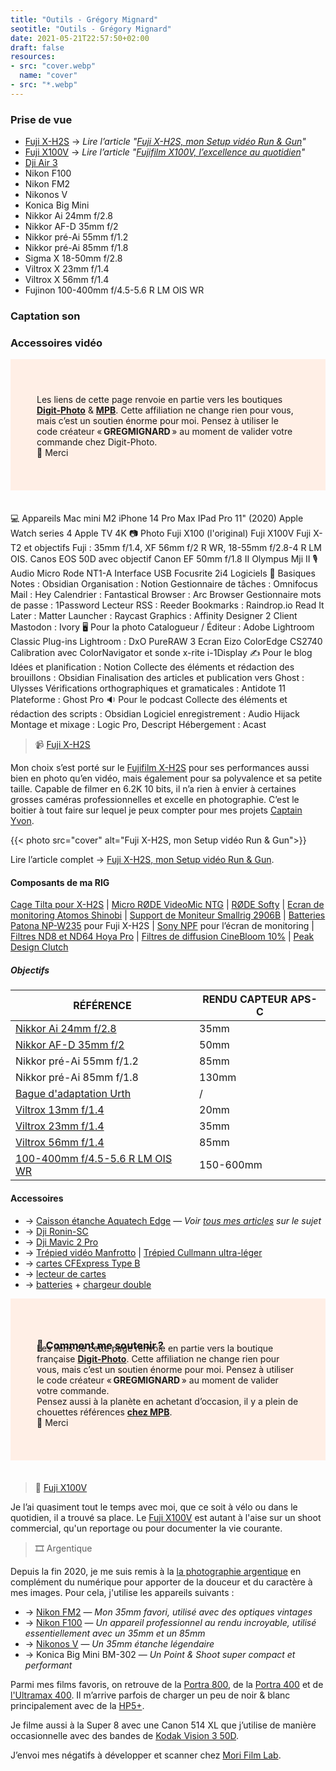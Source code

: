 ```yaml
---
title: "Outils - Grégory Mignard"
seotitle: "Outils - Grégory Mignard"
date: 2021-05-21T22:57:50+02:00
draft: false
resources:
- src: "cover.webp"
  name: "cover"
- src: "*.webp"
---
```


### Prise de vue

- [Fuji X-H2S](https://dp.gt/a/96cbwbtsa) → *Lire l’article "[Fuji X-H2S, mon Setup vidéo Run & Gun](https://gregorymignard.com/setup-video-fuji-xh2s/)"*
- [Fuji X100V](https://prf.hn/l/9OpGNw1) → *Lire l’article "[Fujifilm X100V, l’excellence au quotidien](https://gregorymignard.com/fujifilm-x100v/)"*
- [Dji Air 3](https://dp.gt/a/uj7xo7k6e)
- Nikon F100
- Nikon FM2
- Nikonos V
- Konica Big Mini
- Nikkor Ai 24mm f/2.8
- Nikkor AF-D 35mm f/2
- Nikkor pré-Ai 55mm f/1.2
- Nikkor pré-Ai 85mm f/1.8
- Sigma X 18-50mm f/2.8
- Viltrox X 23mm f/1.4
- Viltrox X 56mm f/1.4
- Fujinon 100-400mm f/4.5-5.6 R LM OIS WR

### Captation son

### Accessoires vidéo



<div style="max-width: 57rem!important;margin: auto;margin-bottom: 35px;background-color: #ffefe6;padding:42px; text-align:left;">
     <p style="margin-bottom: 10px;">
     Les liens de cette page renvoie en partie vers les boutiques <a href="https://dp.gt/a/hwciruzn7" target="_blank"><B>Digit-Photo</B></a> & <a href="https://prf.hn/l/p3qB2P5" target="_blank"><B>MPB</B></a>. Cette affiliation ne change rien pour vous, mais c’est un soutien énorme pour moi. Pensez à utiliser le code créateur « <B>GREGMIGNARD</B> » au moment de valider votre commande chez Digit-Photo.</br>
     🙏 Merci</p>
</div>


💻 Appareils
Mac mini M2
iPhone 14 Pro Max
IPad Pro 11" (2020)
Apple Watch series 4
Apple TV 4K
📷 Photo
Fuji X100 (l'original)
Fuji X100V
Fuji X-T2 et objectifs Fuji : 35mm f/1.4, XF 56mm f/2 R WR, 18-55mm f/2.8-4 R LM OIS.
Canos EOS 50D avec objectif Canon EF 50mm f/1.8 II
Olympus Mji II
🎙️ Audio
Micro Rode NT1-A
Interface USB Focusrite 2i4
Logiciels
📆 Basiques
Notes : Obsidian
Organisation : Notion
Gestionnaire de tâches : Omnifocus
Mail : Hey
Calendrier : Fantastical
Browser : Arc Browser
Gestionnaire mots de passe : 1Password
Lecteur RSS : Reeder
Bookmarks : Raindrop.io
Read It Later : Matter
Launcher : Raycast
Graphics : Affinity Designer 2
Client Mastodon : Ivory
🖥️ Pour la photo
Catalogueur / Éditeur : Adobe Lightroom Classic
Plug-ins Lightroom : DxO PureRAW 3
Ecran Eizo ColorEdge CS2740
Calibration avec ColorNavigator et sonde x-rite i-1Display
✍️ Pour le blog
Idées et planification : Notion
Collecte des éléments et rédaction des brouillons : Obsidian
Finalisation des articles et publication vers Ghost : Ulysses
Vérifications orthographiques et gramaticales : Antidote 11
Plateforme : Ghost Pro
🔉 Pour le podcast
Collecte des éléments et rédaction des scripts : Obsidian
Logiciel enregistrement : Audio Hijack
Montage et mixage : Logic Pro, Descript
Hébergement : Acast


> 📹 [Fuji X-H2S](https://dp.gt/a/uj7xo7k6e)

Mon choix s’est porté sur le [Fujifilm X-H2S](https://dp.gt/a/uj7xo7k6e) pour ses performances aussi bien en photo qu’en vidéo, mais également pour sa polyvalence et sa petite taille. Capable de filmer en 6.2K 10 bits, il n’a rien à envier à certaines grosses caméras professionnelles et excelle en photographie. C’est le boitier à tout faire sur lequel je peux compter pour mes projets [Captain Yvon](https://captainyvon.fr/).  

{{< photo src="cover" alt="Fuji X-H2S, mon Setup vidéo Run & Gun">}}

Lire l’article complet → [Fuji X-H2S, mon Setup vidéo Run & Gun](https://gregorymignard.com/setup-video-fuji-xh2s/).

#### Composants de ma RIG

[Cage Tilta pour X-H2S](https://dp.gt/a/phnyrcpqq) | [Micro RØDE VideoMic NTG](https://www.digit-photo.com/RODE-Microphone-VideoMic-NTG-Noir-rRODER100315.html?dpa_id=23) | [RØDE Softy](https://www.digit-photo.com/RODE-Protection-Micro-Anti-Vent-rRODER100317.html?dpa_id=23) | [Ecran de monitoring Atomos Shinobi](https://dp.gt/a/7n0j568xm) | [Support de Moniteur Smallrig 2906B](https://amzn.to/3SogqU9) | [Batteries Patona NP-W235](https://dp.gt/a/hmnzg0v8s) pour Fuji X-H2S | [Sony NPF](https://www.digit-photo.com/PATONA-Batterie-Sony-NP-F970-rPATONA1207.html?dpa_id=23) pour l’écran de monitoring | [Filtres ND8 et ND64 Hoya Pro](https://www.digit-photo.com/Filtres-vissants-aFA0032/Hoya/+choixMarque-821%7C?dpa_id=23) | [Filtres de diffusion CineBloom 10%](https://www.shopmoment.com/filters/diffusion-filters) | [Peak Design Clutch](https://dp.gt/a/dy0zci12s)

##### Objectifs

| **RÉFÉRENCE**               | **RENDU CAPTEUR APS-C**  |
|-----------------------------|--------------------------|
| [Nikkor Ai 24mm f/2.8](https://prf.hn/l/RlyeLMp)| 35mm |
| [Nikkor AF-D 35mm f/2](https://prf.hn/l/Oqn0enN)| 50mm |
| Nikkor pré-Ai 55mm f/1.2    | 85mm                     |
| Nikkor pré-Ai 85mm f/1.8    | 130mm                    |
| [Bague d'adaptation Urth](https://amzn.to/3mkLS8j) | / |
| [Viltrox 13mm f/1.4](https://dp.gt/a/awcenxpfa) | 20mm |
| [Viltrox 23mm f/1.4](https://dp.gt/a/ltkoiotjf) | 35mm |
| [Viltrox 56mm f/1.4](https://dp.gt/a/ceshwbro)  | 85mm |
| [100-400mm f/4.5-5.6 R LM OIS WR](https://www.digit-photo.com/FUJI-XF-100-400mm-f-4-5-5-6-R-LM-OIS-WR-Noir-rFUJI16501109.html?dpa_id=23)  | 150-600mm |

#### Accessoires

* → [Caisson étanche Aquatech Edge](https://fr.eu.aquatech.net/collections/edge-boîtiers-d%27eau/inspirants/edge-boîtier-d%27eau-pro-pour-fujifilm-x-h2s) — *Voir [tous mes articles](https://gregorymignard.com/watershot/) sur le sujet*
* → [Dji Ronin-SC](https://amzn.to/3ipLxwX)
* → [Dji Mavic 2 Pro](https://www.digit-photo.com/DJI-Drone-Mavic-2-Pro-rDJIMAVIC2PRO.html?dpa_id=23)
* → [Trépied vidéo Manfrotto](https://www.digit-photo.com/MANFROTTO-MVK502AM-1-Kit-Video-Rotule-502-rMANFROTTOMVK502AM1.html?dpa_id=23) | [Trépied Cullmann ultra-léger](https://www.digit-photo.com/CULLMANN-56815-Trepied-de-Voyage-Carvao-816-TC-Carbone-Noir-rCULLC56815.html?dpa_id=23)
* → [cartes CFExpress Type B](https://dp.gt/a/vlfoh7ba)
* → [lecteur de cartes](https://www.digit-photo.com/Lecteurs-de-cartes-memoire-aFA0052/Lecteur%2520de%2520carte%2520cfexpress/?dpa_id=23)
* → [batteries](https://dp.gt/a/hmnzg0v8s) + [chargeur double](https://dp.gt/a/n2yvu85f9)

<div style="max-width: 57rem!important;margin: auto;margin-bottom: 35px;background-color: #ffefe6;padding:42px; text-align:left;">

<h3 style="margin-bottom: -45px;">💸 Comment me soutenir ?</h3>
      </br>
      <p style="margin-bottom: 10px;">
     Les liens de cette page renvoie en partie vers la boutique française <a href="https://dp.gt/a/hwciruzn7" target="_blank"><B>Digit-Photo</B></a>. Cette affiliation ne change rien pour vous, mais c’est un soutien énorme pour moi. Pensez à utiliser le code créateur « <B>GREGMIGNARD</B> » au moment de valider votre commande.</br>
     Pensez aussi à la planète en achetant d’occasion, il y a plein de chouettes références <a href="https://prf.hn/l/p3qB2P5" target="_blank"><B>chez MPB</B></a>.</br> 🙏 Merci</p>
</div>

> 📸 [Fuji X100V](https://prf.hn/l/w9g1Nwn)

Je l’ai quasiment tout le temps avec moi, que ce soit à vélo ou dans le quotidien, il a trouvé sa place. Le [Fuji X100V](https://prf.hn/l/w9g1Nwn) est autant à l'aise sur un shoot commercial, qu'un reportage ou pour documenter la vie courante.

> 🎞 Argentique

Depuis la fin 2020, je me suis remis à la [la photographie argentique](https://gregorymignard.com/analog/) en complément du numérique pour apporter de la douceur et du caractère à mes images. Pour cela, j'utilise les appareils suivants :

* → [Nikon FM2](https://gregorymignard.com/nikon-fm2/) — *Mon 35mm favori, utilisé avec des optiques vintages*
* → [Nikon F100](https://gregorymignard.com/le-maroc-avec-un-nikon-f100/) — *Un appareil professionnel au rendu incroyable, utilisé essentiellement avec un 35mm et un 85mm*
* → [Nikonos V](https://gregorymignard.com/nikonos-v/) — *Un 35mm étanche légendaire*
* → Konica Big Mini BM-302 — *Un Point & Shoot super compact et performant*

Parmi mes films favoris, on retrouve de la [Portra 800](https://www.digit-photo.com/KODAK-Portra-800asa-135-36Poses-rFPNK1451855.html?dpa_id=23), de la [Portra 400](https://www.digit-photo.com/KODAK-Portra-400-135-36-Poses-X5-rKFILM386.html?dpa_id=23) et de [l'Ultramax 400](https://www.digit-photo.com/KODAK-Ultramax-400-135-36-Poses-X3-rKODAK41024389.html?dpa_id=23). Il m’arrive parfois de charger un peu de noir & blanc principalement avec de la [HP5+](https://www.digit-photo.com/ILFORD-HP5-135-400asa-36-Poses-rFNBI1574577.html?dpa_id=23).

Je filme aussi à la Super 8 avec une Canon 514 XL que j’utilise de manière occasionnelle avec des bandes de [Kodak Vision 3 50D](https://www.digit-photo.com/KODAK-Film-Vision3-50D-8mm-pour-Camera-Super-8-rKODAKKS850D.html?dpa_id=23).

J’envoi mes négatifs à développer et scanner chez [Mori Film Lab](https://morifilmlab.com/).
